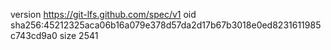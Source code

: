 version https://git-lfs.github.com/spec/v1
oid sha256:45212325aca06b16a079e378d57da2d17b67b3018e0ed8231611985c743cd9a0
size 2541
